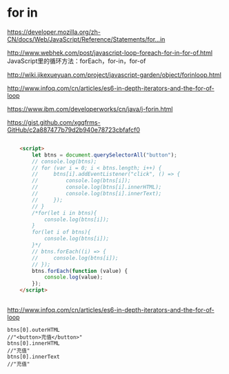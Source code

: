 # for in

https://developer.mozilla.org/zh-CN/docs/Web/JavaScript/Reference/Statements/for...in

http://www.webhek.com/post/javascript-loop-foreach-for-in-for-of.html
JavaScript里的循环方法：forEach，for-in，for-of

http://wiki.jikexueyuan.com/project/javascript-garden/object/forinloop.html

http://www.infoq.com/cn/articles/es6-in-depth-iterators-and-the-for-of-loop

https://www.ibm.com/developerworks/cn/java/j-forin.html


https://gist.github.com/xgqfrms-GitHub/c2a887477b79d2b940e78723cbfafcf0


```html

    <script>
        let btns = document.querySelectorAll("button");
        // console.log(btns);
        // for (var i = 0; i < btns.length; i++) {
        //     btns[i].addEventListener("click", () => {
        //         console.log(btns[i]);
        //         console.log(btns[i].innerHTML);
        //         console.log(btns[i].innerText);
        //     });
        // }
        /*for(let i in btns){
            console.log(btns[i]);
        }
        for(let i of btns){
            console.log(btns[i]);
        }*/
        // btns.forEach((i) => {
        //     console.log(btns[i]);
        // });
        btns.forEach(function (value) {
            console.log(value);
        });
    </script>
    
``` 

http://www.infoq.com/cn/articles/es6-in-depth-iterators-and-the-for-of-loop

```
btns[0].outerHTML
//"<button>充值</button>"
btns[0].innerHTML
//"充值"
btns[0].innerText
//"充值"

```


